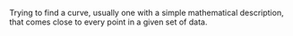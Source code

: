Trying to find a curve, usually one with a simple mathematical
description, that comes close to every point in a given set of data.
